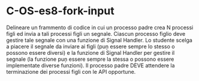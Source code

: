 # C-OS-es8-fork-input
Delineare un frammento di codice in cui un processo padre crea  N processi figli ed invia a tali processi figli un segnale.  Ciascun processo figlio deve gestire tale segnale  con una funzione di Signal Handler. Lo studente scelga a  piacere il segnale da inviare ai figli (puņ essere sempre lo stesso o  possono essere diversi) e la funzione di Signal Handler per gestire il  segnale (la funzione puņ essere sempre la stessa o possono  essere implementate diverse funzioni). Il processo padre DEVE attendere la terminazione  dei processi figli con le API opportune.
